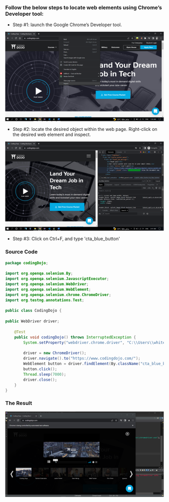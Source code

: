 ### Follow the below steps to locate web elements using Chrome’s Developer tool:

* Step #1: launch the Google Chrome’s Developer tool.
<img src="img/img1.png" />

* Step #2: locate the desired object within the web page. Right-click on the desired web element and inspect. 
<img src="img/img2.png" />

* Step #3: Click on Ctrl+F, and type 'cta_blue_button'

### Source Code
```Java
package codingDojo;

import org.openqa.selenium.By;
import org.openqa.selenium.JavascriptExecutor;
import org.openqa.selenium.WebDriver;
import org.openqa.selenium.WebElement;
import org.openqa.selenium.chrome.ChromeDriver;
import org.testng.annotations.Test;

public class CodingDojo {
	
public WebDriver driver;
	
	@Test
	public void codingDojo() throws InterruptedException { 
		System.setProperty("webdriver.chrome.driver", "C:\\Users\\white\\Desktop\\QA\\Auto\\chromedriver.exe");
				
		driver = new ChromeDriver();
		driver.navigate().to("https://www.codingdojo.com/");
		WebElement button = driver.findElement(By.className("cta_blue_button"));
		button.click();
		Thread.sleep(7000);
		driver.close();
	}
}

```

### The Result
<img src="img/img3.png" />